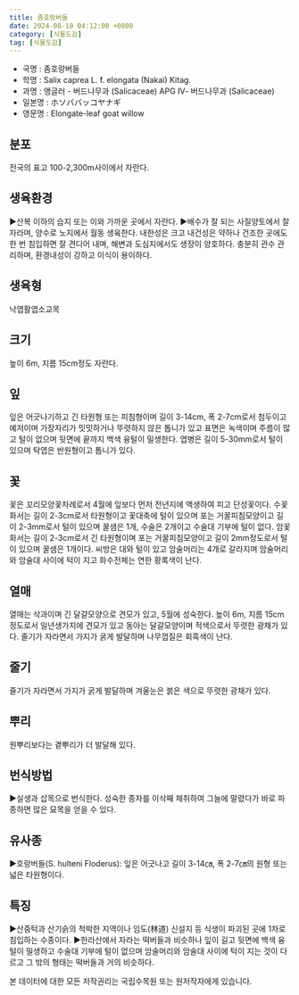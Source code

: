 ```yaml
---
title: 좀호랑버들
date: 2024-08-10 04:12:00 +0800
category: [식물도감]
tag: [식물도감]
---
```




- 국명 : 좀호랑버들
- 학명 : Salix caprea L. f. elongata (Nakai) Kitag.
- 과명 : 앵글러 - 버드나무과 (Salicaceae) APG Ⅳ- 버드나무과 (Salicaceae)
- 일본명 : ホソババッコヤナギ
- 영문명 : Elongate-leaf goat willow


## 분포
전국의 표고 100-2,300m사이에서 자란다.
## 생육환경
▶산복 이하의 습지 또는 이와 가까운 곳에서 자란다. ▶배수가 잘 되는 사질양토에서 잘 자라며, 양수로 노지에서 월동 생육한다. 내한성은 크고 내건성은 약하나 건조한 곳에도 한 번 침입하면 잘 견디어 내며, 해변과 도심지에서도 생장이 양호하다. 충분히 관수 관리하며, 환경내성이 강하고 이식이 용이하다.
## 생육형
낙엽활엽소교목
## 크기
높이 6m, 지름 15cm정도 자란다.
## 잎
잎은 어긋나기하고 긴 타원형 또는 피침형이며 길이 3-14cm, 폭 2-7cm로서 첨두이고 예저이며 가장자리가 밋밋하거나 뚜렷하지 않은 톱니가 있고 표면은 녹색이며 주름이 많고 털이 없으며 뒷면에 끝까지 백색 융털이 밀생한다. 엽병은 길이 5-30mm로서 털이 있으며 탁엽은 반원형이고 톱니가 있다.
## 꽃
꽃은 꼬리모양꽃차례로서 4월에 잎보다 먼저 전년지에 액생하여 피고 단성꽃이다. 수꽃화서는 길이 2-3cm로서 타원형이고 꽃대축에 털이 있으며 포는 거꿀피침모양이고 길이 2-3mm로서 털이 있으며 꿀샘은 1개, 수술은 2개이고 수술대 기부에 털이 없다. 암꽃화서는 길이 2-3cm로서 긴 타원형이며 포는 거꿀피침모양이고 길이 2mm정도로서 털이 있으며 꿀샘은 1개이다. 씨방은 대와 털이 있고 암술머리는 4개로 갈라지며 암술머리와 암술대 사이에 턱이 지고 화수전체는 연한 황록색이 난다.
## 열매
열매는 삭과이며 긴 달걀모양으로 견모가 있고, 5월에 성숙한다. 높이 6m, 지름 15cm정도로서 일년생가지에 견모가 있고 동아는 달걀모양이며 적색으로서 뚜렷한 광채가 있다. 줄기가 자라면서 가지가 굵게 발달하며 나무껍질은 회흑색이 난다.
## 줄기
줄기가 자라면서 가지가 굵게 발달하며 겨울눈은 붉은 색으로 뚜렷한 광채가 있다.
## 뿌리
원뿌리보다는 곁뿌리가 더 발달해 있다.
## 번식방법
▶실생과 삽목으로 번식한다. 성숙한 종자를 이삭째 채취하여 그늘에 말렸다가 바로 파종하면 많은 묘목을 얻을 수 있다.
## 유사종
▶호랑버들(S. hulteni Floderus): 잎은 어긋나고 길이 3-14㎝, 폭 2-7㎝의 원형 또는 넓은 타원형이다.
## 특징
▶산중턱과 산기슭의 척박한 지역이나 임도(林道) 신설지 등 식생이 파괴된 곳에 1차로 침입하는 수종이다. ▶한라산에서 자라는 떡버들과 비슷하나 잎이 길고 뒷면에 백색 융털이 밀생하고 수술대 기부에 털이 없으며 암술머리와 암술대 사이에 턱이 지는 것이 다르고 그 밖의 형태는 떡버들과 거의 비슷하다.






본 데이터에 대한 모든 저작권리는 국립수목원 또는 원저작자에게 있습니다.

